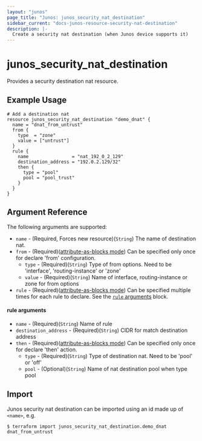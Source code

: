 ```yaml
---
layout: "junos"
page_title: "Junos: junos_security_nat_destination"
sidebar_current: "docs-junos-resource-security-nat-destination"
description: |-
  Create a security nat destination (when Junos device supports it)
---
```


# junos_security_nat_destination

Provides a security destination nat resource.

## Example Usage

```hcl
# Add a destination nat
resource junos_security_nat_destination "demo_dnat" {
  name = "dnat_from_untrust"
  from {
    type  = "zone"
    value = ["untrust"]
  }
  rule {
    name                = "nat_192_0_2_129"
    destination_address = "192.0.2.129/32"
    then {
      type = "pool"
      pool = "pool_trust"
    }
  }
}
```

## Argument Reference

The following arguments are supported:

* `name` - (Required, Forces new resource)(`String`) The name of destination nat.
* `from` - (Required)([attribute-as-blocks mode](https://www.terraform.io/docs/configuration/attr-as-blocks.html)) Can be specified only once for declare 'from' configuration.
  * `type` - (Required)(`String`) Type of from options. Need to be 'interface', 'routing-instance' or 'zone'
  * `value`  - (Required)(`String`) Name of interface, routing-instance or zone for from options
* `rule` - (Required)([attribute-as-blocks mode](https://www.terraform.io/docs/configuration/attr-as-blocks.html)) Can be specified multiple times for each rule to declare. See the [`rule` arguments](#rule-arguments) block.

#### rule arguments
* `name` - (Required)(`String`) Name of rule
* `destination_address` - (Required)(`String`) CIDR for match destination address
* `then` - (Required)([attribute-as-blocks mode](https://www.terraform.io/docs/configuration/attr-as-blocks.html)) Can be specified only once for declare 'then' action.
  * `type` - (Required)(`String`) Type of destination nat. Need to be 'pool' or 'off'
  * `pool` - (Optional)(`String`) Name of nat destination pool when type pool

## Import

Junos security nat destination can be imported using an id made up of `<name>`, e.g.

```
$ terraform import junos_security_nat_destination.demo_dnat dnat_from_untrust
```
